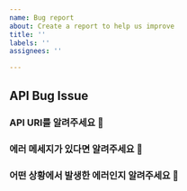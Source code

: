 ```yaml
---
name: Bug report
about: Create a report to help us improve
title: ''
labels: ''
assignees: ''

---
```


## API Bug Issue

### API URI를 알려주세요 🙂

### 에러 메세지가 있다면 알려주세요 🙂

### 어떤 상황에서 발생한 에러인지 알려주세요 🙂
